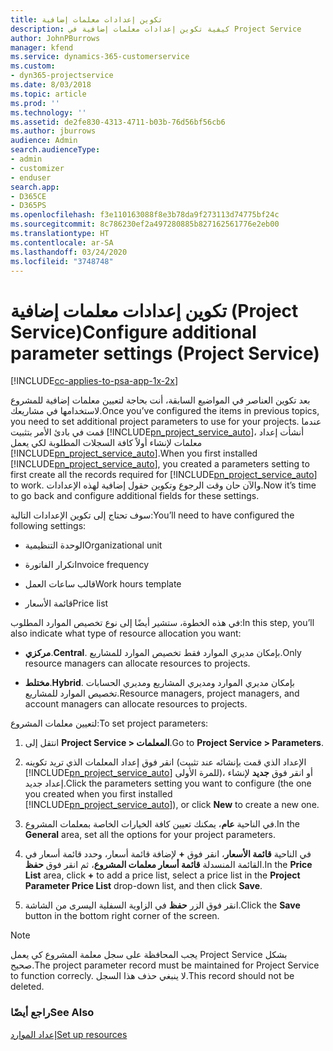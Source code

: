 ```yaml
---
title: تكوين إعدادات معلمات إضافية
description: كيفية تكوين إعدادات معلمات إضافية في Project Service
author: JohnPBurrows
manager: kfend
ms.service: dynamics-365-customerservice
ms.custom:
- dyn365-projectservice
ms.date: 8/03/2018
ms.topic: article
ms.prod: ''
ms.technology: ''
ms.assetid: de2fe830-4313-4711-b03b-76d56bf56cb6
ms.author: jburrows
audience: Admin
search.audienceType:
- admin
- customizer
- enduser
search.app:
- D365CE
- D365PS
ms.openlocfilehash: f3e110163088f8e3b78da9f273113d74775bf24c
ms.sourcegitcommit: 8c786230ef2a497280885b827162561776e2eb00
ms.translationtype: HT
ms.contentlocale: ar-SA
ms.lasthandoff: 03/24/2020
ms.locfileid: "3748748"
---
```

# <a name="configure-additional-parameter-settings-project-service"></a><span data-ttu-id="0fd31-103">تكوين إعدادات معلمات إضافية (Project Service)</span><span class="sxs-lookup"><span data-stu-id="0fd31-103">Configure additional parameter settings (Project Service)</span></span>

[!INCLUDE[cc-applies-to-psa-app-1x-2x](../includes/cc-applies-to-psa-app-1x-2x.md)]

<span data-ttu-id="0fd31-104">بعد تكوين العناصر في المواضيع السابقة، أنت بحاجة لتعيين معلمات إضافية للمشروع لاستخدامها في مشاريعك.</span><span class="sxs-lookup"><span data-stu-id="0fd31-104">Once you’ve configured the items in previous topics, you need to set additional project parameters to use for your projects.</span></span> <span data-ttu-id="0fd31-105">عندما قمت في بادئ الأمر بتثبيت [!INCLUDE[pn_project_service_auto](../includes/pn-project-service-auto.md)]، أنشأت إعداد معلمات لإنشاء أولاً كافة السجلات المطلوبة لكي يعمل [!INCLUDE[pn_project_service_auto](../includes/pn-project-service-auto.md)].</span><span class="sxs-lookup"><span data-stu-id="0fd31-105">When you first installed [!INCLUDE[pn_project_service_auto](../includes/pn-project-service-auto.md)], you created a parameters setting to first create all the records required for [!INCLUDE[pn_project_service_auto](../includes/pn-project-service-auto.md)] to work.</span></span> <span data-ttu-id="0fd31-106">والآن حان وقت الرجوع وتكوين حقول إضافية لهذه الإعدادات.</span><span class="sxs-lookup"><span data-stu-id="0fd31-106">Now it’s time to go back and configure additional fields for these settings.</span></span>  
  
 <span data-ttu-id="0fd31-107">سوف تحتاج إلى تكوين الإعدادات التالية:</span><span class="sxs-lookup"><span data-stu-id="0fd31-107">You’ll need to have configured the following settings:</span></span>  
  
-   <span data-ttu-id="0fd31-108">الوحدة التنظيمية</span><span class="sxs-lookup"><span data-stu-id="0fd31-108">Organizational unit</span></span>  
  
-   <span data-ttu-id="0fd31-109">تكرار الفاتورة</span><span class="sxs-lookup"><span data-stu-id="0fd31-109">Invoice frequency</span></span>  
  
-   <span data-ttu-id="0fd31-110">قالب ساعات العمل</span><span class="sxs-lookup"><span data-stu-id="0fd31-110">Work hours template</span></span>  
  
-   <span data-ttu-id="0fd31-111">قائمة الأسعار</span><span class="sxs-lookup"><span data-stu-id="0fd31-111">Price list</span></span>  
 
<span data-ttu-id="0fd31-112">في هذه الخطوة، ستشير أيضًا إلى نوع تخصيص الموارد المطلوب:</span><span class="sxs-lookup"><span data-stu-id="0fd31-112">In this step, you’ll also indicate what type of resource allocation you want:</span></span>  
  
- <span data-ttu-id="0fd31-113">**مركزي**.</span><span class="sxs-lookup"><span data-stu-id="0fd31-113">**Central**.</span></span> <span data-ttu-id="0fd31-114">بإمكان مديري الموارد فقط تخصيص الموارد للمشاريع.</span><span class="sxs-lookup"><span data-stu-id="0fd31-114">Only resource managers can allocate resources to projects.</span></span>  
  
- <span data-ttu-id="0fd31-115">**مختلط**.</span><span class="sxs-lookup"><span data-stu-id="0fd31-115">**Hybrid**.</span></span> <span data-ttu-id="0fd31-116">بإمكان مديري الموارد ومديري المشاريع ومديري الحسابات تخصيص الموارد للمشاريع.</span><span class="sxs-lookup"><span data-stu-id="0fd31-116">Resource managers, project managers, and account managers can allocate resources to projects.</span></span>  
  
 
<span data-ttu-id="0fd31-117">لتعيين معلمات المشروع:</span><span class="sxs-lookup"><span data-stu-id="0fd31-117">To set project parameters:</span></span>  
  
1. <span data-ttu-id="0fd31-118">انتقل إلى **Project Service > المعلمات‬**.</span><span class="sxs-lookup"><span data-stu-id="0fd31-118">Go to **Project Service > Parameters**.</span></span>  
  
2. <span data-ttu-id="0fd31-119">انقر فوق إعداد المعلمات الذي تريد تكوينه (الإعداد الذي قمت بإنشائه عند تثبيت [!INCLUDE[pn_project_service_auto](../includes/pn-project-service-auto.md)] للمرة الأولى)، أو انقر فوق **جديد** لإنشاء إعداد جديد.</span><span class="sxs-lookup"><span data-stu-id="0fd31-119">Click the parameters setting you want to configure (the one you created when you first installed [!INCLUDE[pn_project_service_auto](../includes/pn-project-service-auto.md)]), or click **New** to create a new one.</span></span>  
  
3. <span data-ttu-id="0fd31-120">في الناحية **عام**، يمكنك تعيين كافة الخيارات الخاصة بمعلمات المشروع.</span><span class="sxs-lookup"><span data-stu-id="0fd31-120">In the **General** area, set all the options for your project parameters.</span></span>  
  
4. <span data-ttu-id="0fd31-121">في الناحية **قائمة الأسعار**، انقر فوق **+** لإضافة قائمة أسعار، وحدد قائمة أسعار في القائمة المنسدلة **قائمة أسعار معلمات المشروع**، ثم انقر فوق **حفظ**.</span><span class="sxs-lookup"><span data-stu-id="0fd31-121">In the **Price List** area, click **+** to add a price list, select a price list in the **Project Parameter Price List** drop-down list, and then click **Save**.</span></span>  
  
5. <span data-ttu-id="0fd31-122">انقر فوق الزر **حفظ** في الزاوية السفلية اليسرى من الشاشة.</span><span class="sxs-lookup"><span data-stu-id="0fd31-122">Click the **Save** button in the bottom right corner of the screen.</span></span>  

> [!NOTE]
> <span data-ttu-id="0fd31-123">يجب المحافظة على سجل معلمة المشروع كي يعمل Project Service بشكل صحيح.</span><span class="sxs-lookup"><span data-stu-id="0fd31-123">The project parameter record must be maintained for Project Service to function correcly.</span></span> <span data-ttu-id="0fd31-124">لا ينبغي حذف هذا السجل.</span><span class="sxs-lookup"><span data-stu-id="0fd31-124">This record should not be deleted.</span></span>

### <a name="see-also"></a><span data-ttu-id="0fd31-125">راجع أيضًا</span><span class="sxs-lookup"><span data-stu-id="0fd31-125">See Also</span></span>  
 [<span data-ttu-id="0fd31-126">إعداد الموارد</span><span class="sxs-lookup"><span data-stu-id="0fd31-126">Set up resources</span></span>](../project-service/set-up-resources.md)
